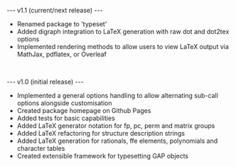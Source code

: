--- v1.1 (current/next release) ---

- Renamed package to 'typeset'
- Added digraph integration to LaTeX generation with raw dot and dot2tex options
- Implemented rendering methods to allow users to view LaTeX output via MathJax, pdflatex, or Overleaf
<br/>

--- v1.0 (initial release) ---

- Implemented a general options handling to allow alternating sub-call options alongside customisation
- Created package homepage on Github Pages
- Added tests for basic capabilities
- Added LaTeX generator notation for fp, pc, perm and matrix groups
- Added LaTeX refactoring for structure description strings
- Added LaTeX generation for rationals, ffe elements, polynomials and character tables
- Created extensible framework for typesetting GAP objects
<br/>
